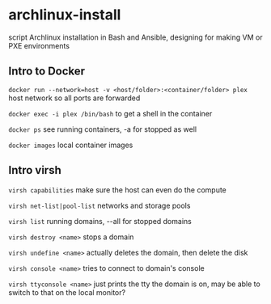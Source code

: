 # archlinux-install
script Archlinux installation in Bash and Ansible, designing for making VM or PXE environments

## Intro to Docker

`docker run --network=host -v <host/folder>:<container/folder> plex` host network so all ports are forwarded

`docker exec -i plex /bin/bash` to get a shell in the container

`docker ps` see running containers, -a for stopped as well

`docker images` local container images

## Intro virsh

`virsh capabilities` make sure the host can even do the compute

`virsh net-list|pool-list` networks and storage pools

`virsh list` running domains, --all for stopped domains

`virsh destroy <name>` stops a domain

`virsh undefine <name>` actually deletes the domain, then delete the disk

`virsh console <name>` tries to connect to domain's console

`virsh ttyconsole <name>` just prints the tty the domain is on, may be able to switch to that on the local monitor?

